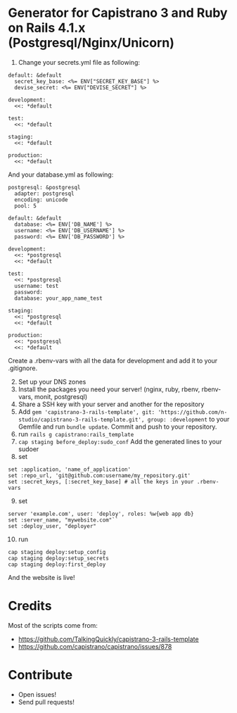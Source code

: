 # Generator for Capistrano 3 and Ruby on Rails 4.1.x (Postgresql/Nginx/Unicorn)

1. Change your secrets.yml file as following:
```
default: &default
  secret_key_base: <%= ENV["SECRET_KEY_BASE"] %>
  devise_secret: <%= ENV["DEVISE_SECRET"] %>

development:
  <<: *default

test:
  <<: *default

staging:
  <<: *default

production:
  <<: *default
```

And your database.yml as following:
```
postgresql: &postgresql
  adapter: postgresql
  encoding: unicode
  pool: 5
  
default: &default
  database: <%= ENV['DB_NAME'] %>
  username: <%= ENV['DB_USERNAME'] %>
  password: <%= ENV['DB_PASSWORD'] %>

development:
  <<: *postgresql
  <<: *default
  
test:
  <<: *postgresql
  username: test
  password:
  database: your_app_name_test

staging:
  <<: *postgresql
  <<: *default
  
production:
  <<: *postgresql
  <<: *default
```

Create a .rbenv-vars with all the data for development and add it to your .gitignore.

2. Set up your DNS zones
3. Install the packages you need your server! (nginx, ruby, rbenv, rbenv-vars, monit, postgresql)
4. Share a SSH key with your server and another for the repository
5. Add ``gem 'capistrano-3-rails-template', git: 'https://github.com/n-studio/capistrano-3-rails-template.git', group: :development`` to your Gemfile and run ``bundle update``. Commit and push to your repository.
6. run ``rails g capistrano:rails_template``
7. ``cap staging before_deploy:sudo_conf`` Add the generated lines to your sudoer
8. set 
```
set :application, 'name_of_application'
set :repo_url, 'git@github.com:username/my_repository.git'
set :secret_keys, [:secret_key_base] # all the keys in your .rbenv-vars
```
9. set
```
server 'example.com', user: 'deploy', roles: %w{web app db}
set :server_name, "mywebsite.com"``
set :deploy_user, "deployer"
```
10. run
```
cap staging deploy:setup_config
cap staging deploy:setup_secrets
cap staging deploy:first_deploy
```
  
And the website is live!

# Credits

Most of the scripts come from:

* https://github.com/TalkingQuickly/capistrano-3-rails-template
* https://github.com/capistrano/capistrano/issues/878

# Contribute

* Open issues!
* Send pull requests!